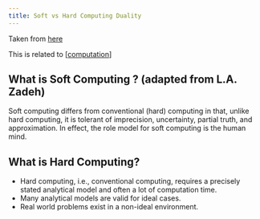 ```yaml
---
title: Soft vs Hard Computing Duality
---
```


Taken from [here](http://www2.cs.uh.edu/~ceick/6367/Soft-Computing.pdf)

This is related to [[computation]]

## What is Soft Computing ? (adapted from L.A. Zadeh)

Soft computing differs from conventional (hard) computing in that, unlike hard computing, it is tolerant of imprecision, uncertainty, partial truth, and approximation. In effect, the role model for soft computing is the human mind. 

## What is Hard Computing?

- Hard computing, i.e., conventional computing, requires a precisely stated analytical model and often a lot of computation time.
- Many analytical models are valid for ideal cases.
- Real world problems exist in a non-ideal environment.








[//begin]: # "Autogenerated link references for markdown compatibility"
[computation]: ./../bubbles/stub "computation"
[//end]: # "Autogenerated link references"